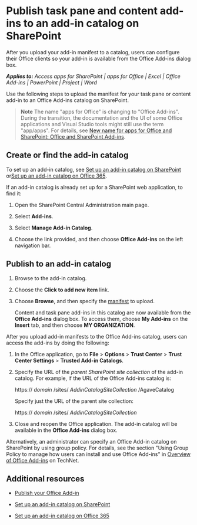 
# Publish task pane and content add-ins to an add-in catalog on SharePoint
After you upload your add-in manifest to a catalog, users can configure their Office clients so your add-in is available from the Office Add-ins dialog box.

 _**Applies to:** Access apps for SharePoint | apps for Office | Excel | Office Add-ins | PowerPoint | Project | Word_

Use the following steps to upload the manifest for your task pane or content add-in to an Office Add-ins catalog on SharePoint. 

 > **Note**  The name "apps for Office" is changing to "Office Add-ins". During the transition, the documentation and the UI of some Office applications and Visual Studio tools might still use the term "app/apps". For details, see [New name for apps for Office and SharePoint: Office and SharePoint Add-ins](https://msdn.microsoft.com/en-us/library/fp161507.aspx#Anchor_2).


## Create or find the add-in catalog

To set up an add-in catalog, see [Set up an add-in catalog on SharePoint](../publish/set-up-an-add-in-catalog-on-sharepoint.md) or[Set up an add-in catalog on Office 365](../publish/set-up-an-add-in-catalog-on-office-365.md).

If an add-in catalog is already set up for a SharePoint web application, to find it:


1. Open the SharePoint Central Administration main page.
    
2. Select  **Add-ins**.
    
3. Select  **Manage Add-in Catalog**.
    
4. Choose the link provided, and then choose  **Office Add-ins** on the left navigation bar.
    

## Publish to an add-in catalog


1. Browse to the add-in catalog.
    
2. Choose the  **Click to add new item** link.
    
3. Choose  **Browse**, and then specify the [manifest](../overview/add-in-manifests.md) to upload.
    
    Content and task pane add-ins in this catalog are now available from the  **Office Add-ins** dialog box. To access them, choose **My Add-ins** on the **Insert** tab, and then choose **MY ORGANIZATION**.
    
After you upload add-in manifests to the Office Add-ins catalog, users can access the add-ins by doing the following:


1. In the Office application, go to  **File** > **Options** > **Trust Center** > **Trust Center Settings** > **Trusted Add-in Catalogs**.
    
2. Specify the URL of the  _parent SharePoint site collection_ of the add-in catalog. For example, if the URL of the Office Add-ins catalog is:
    
    https:// _domain_ /sites/ _AddinCatalogSiteCollection_ /AgaveCatalog
    
    Specify just the URL of the parent site collection:
    
    https:// _domain_ /sites/ _AddinCatalogSiteCollection_
    
3. Close and reopen the Office application. The add-in catalog will be available in the  **Office Add-ins** dialog box.
    
Alternatively, an administrator can specify an Office Add-in catalog on SharePoint by using group policy. For details, see the section "Using Group Policy to manage how users can install and use Office Add-ins" in [Overview of Office Add-ins](https://technet.microsoft.com/en-us/library/jj219429.aspx) on TechNet.


## Additional resources


- [Publish your Office Add-in](../publish/publish.md)
    
- [Set up an add-in catalog on SharePoint](../publish/set-up-an-add-in-catalog-on-sharepoint.md)
    
- [Set up an add-in catalog on Office 365](../publish/set-up-an-add-in-catalog-on-office-365.md)
    
